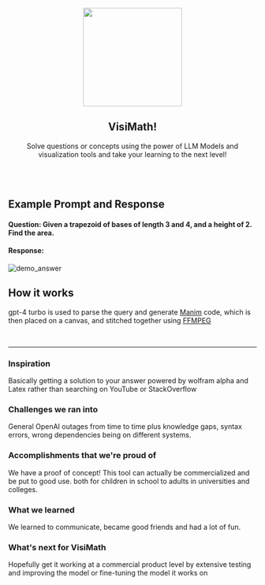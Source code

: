 
</br>
    <div align="center">
        <img src="https://github.com/hridyanshdugar/0x6a617661/assets/94023052/5d55ea8a-7021-4166-be1e-99ba500e4f8f" width="auto" height="200">
        <h2>VisiMath!</h3>
        <span>Solve questions or concepts using the power of LLM Models and visualization tools and take your learning to the next level!</span>
    </div>
</br></br></br>



## Example Prompt and Response
#### Question: Given a trapezoid of bases of length 3 and 4, and a height of 2. Find the area.
#### Response: 
![demo_answer](https://github.com/hridyanshdugar/0x6a617661/assets/94023052/b5e94ba3-c1c0-4f33-ade6-3ce6e67fa0ef)



## How it works
gpt-4 turbo is used to parse the query and generate [Manim](https://github.com/ManimCommunity/manim) code, which is then placed on a canvas, and stitched together using [FFMPEG](https://github.com/FFmpeg/FFmpeg)
<!--- Video Response:https://github.com/hridyanshdugar/0x6a617661/assets/94023052/d2729960-52c5-47e0-ab7d-dab9da1d7203 --->

</br>

-----


### Inspiration
Basically getting a solution to your answer powered by wolfram alpha and Latex rather than searching on YouTube or StackOverflow

### Challenges we ran into
General OpenAI outages from time to time plus knowledge gaps, syntax errors, wrong dependencies being on different systems.

### Accomplishments that we're proud of
We have a proof of concept! This tool can actually be commercialized and be put to good use. both for children in school to adults in universities and colleges.

### What we learned
We learned to communicate, became good friends and had a lot of fun.

### What's next for VisiMath
Hopefully get it working at a commercial product level by extensive testing and improving the model or fine-tuning the model it works on
